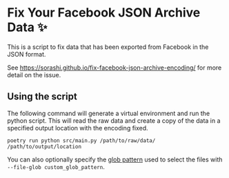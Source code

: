 # Fix Your Facebook JSON Archive Data ✨

This is a script to fix data that has been exported from Facebook in the JSON format.

See https://sorashi.github.io/fix-facebook-json-archive-encoding/ for more detail on the issue.

## Using the script

The following command will generate a virtual environment and run the python script. This will read the raw data and create a copy of the data in a specified output location with the encoding fixed.

```
poetry run python src/main.py /path/to/raw/data/ /path/to/output/location
```

You can also optionally specify the [glob pattern](https://docs.python.org/3/library/glob.html) used to select the files with `--file-glob custom_glob_pattern`.
